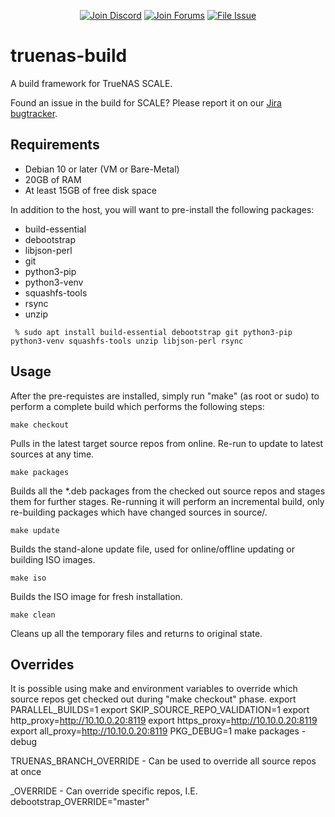 <p align="center">
 <a href="https://discord.gg/Q3St5fPETd"><img alt="Join Discord" src="https://badgen.net/discord/members/Q3St5fPETd/?icon=discord&label=Join%20the%20TrueNAS%20Community" /></a>
 <a href="https://www.truenas.com/community/"><img alt="Join Forums" src="https://badgen.net/badge/Forums/Post%20Now//purple" /></a> 
 <a href="https://jira.ixsystems.com"><img alt="File Issue" src="https://badgen.net/badge/Jira/File%20Issue//red?icon=jira" /></a>
</p>

# truenas-build

A build framework for TrueNAS SCALE.

Found an issue in the build for SCALE? Please report it on our [Jira bugtracker](https://jira.ixsystems.com).

## Requirements

 - Debian 10 or later (VM or Bare-Metal)
 - 20GB of RAM
 - At least 15GB of free disk space

In addition to the host, you will want to pre-install the following packages:

* build-essential
* debootstrap
* libjson-perl
* git
* python3-pip
* python3-venv
* squashfs-tools
* rsync
* unzip

``` % sudo apt install build-essential debootstrap git python3-pip python3-venv squashfs-tools unzip libjson-perl rsync```

## Usage

After the pre-requistes are installed, simply run "make" (as root or sudo) to perform a complete build which performs the following steps:

``` make checkout ```

Pulls in the latest target source repos from online. Re-run to update to latest sources at any time.

``` make packages ```

Builds all the *.deb packages from the checked out source repos and stages them for further stages. Re-running it will perform an incremental build, only re-building packages which have changed sources in source/<packagename>.

``` make update ```

Builds the stand-alone update file, used for online/offline updating or building ISO images.

``` make iso ```

Builds the ISO image for fresh installation.


``` make clean ```

Cleans up all the temporary files and returns to original state.


## Overrides

It is possible using make and environment variables to override which source repos get checked out during "make checkout" phase.
export PARALLEL_BUILDS=1
export SKIP_SOURCE_REPO_VALIDATION=1
export http_proxy=http://10.10.0.20:8119
export https_proxy=http://10.10.0.20:8119
export all_proxy=http://10.10.0.20:8119
PKG_DEBUG=1 make packages - debug

TRUENAS_BRANCH_OVERRIDE - Can be used to override all source repos at once

<NAME>_OVERRIDE - Can override specific repos, I.E. debootstrap_OVERRIDE="master"
